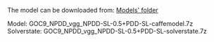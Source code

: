 The model can be downloaded from: [Models' folder](https://drive.google.com/open?id=1Amp9jJSu32tZ_DHe_ljziGzC-fE42Pfg)

Model: GOC9_NPDD_vgg_NPDD-SL-0.5+PDD-SL-caffemodel.7z<br>
Solverstate: GOC9_NPDD_vgg_NPDD-SL-0.5+PDD-SL-solverstate.7z
